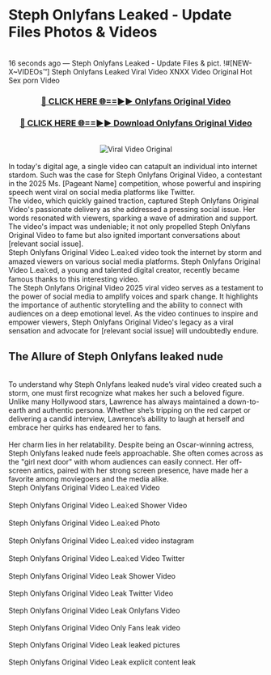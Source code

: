# Steph Onlyfans Leaked - Update Files Photos & Videos 
<br>
16 seconds ago — Steph Onlyfans Leaked - Update Files & pict. !#[NEW-X~VIDEOs™] Steph Onlyfans Leaked Viral Video XNXX Video Original Hot Sex porn Video
<br>
<div align="center">
<h3><a href="http://freeplayer.one?title=Steph&ref=25OR" rel="nofollow">🔴 CLICK HERE 🌐==►► Onlyfans Original Video</a></h3>
<h3><a href="http://freeplayer.one?title=Steph&ref=25OR" rel="nofollow">🔴 CLICK HERE 🌐==►► Download Onlyfans Original Video</a></h3>
<br>
<a href="http://freeplayer.one?title=Steph&ref=25OR" rel="nofollow" data-target="animated-image.originalLink"><img src="https://i.ibb.co.com/xMMVF88/686577567.gif" alt="Viral Video Original" style="max-width: 100%; display: inline-block;" data-target="animated-image.originalImage"></a>
</div>
<br>
In today's digital age, a single video can catapult an individual into internet stardom. Such was the case for Steph Onlyfans Original Video, a contestant in the 2025 Ms. [Pageant Name] competition, whose powerful and inspiring speech went viral on social media platforms like Twitter.
<br>
The video, which quickly gained traction, captured Steph Onlyfans Original Video's passionate delivery as she addressed a pressing social issue. Her words resonated with viewers, sparking a wave of admiration and support. The video's impact was undeniable; it not only propelled Steph Onlyfans Original Video to fame but also ignited important conversations about [relevant social issue].
<br>
Steph Onlyfans Original Video L.ea𝚔ed video took the internet by storm and amazed viewers on various social media platforms. Steph Onlyfans Original Video L.ea𝚔ed, a young and talented digital creator, recently became famous thanks to this interesting video.
<br>
The Steph Onlyfans Original Video 2025 viral video serves as a testament to the power of social media to amplify voices and spark change. It highlights the importance of authentic storytelling and the ability to connect with audiences on a deep emotional level. As the video continues to inspire and empower viewers, Steph Onlyfans Original Video's legacy as a viral sensation and advocate for [relevant social issue] will undoubtedly endure.
<br>
<h2>The Allure of Steph Onlyfans leaked nude</h2>
<br>
To understand why Steph Onlyfans leaked nude’s viral video created such a storm, one must first recognize what makes her such a beloved figure. Unlike many Hollywood stars, Lawrence has always maintained a down-to-earth and authentic persona. Whether she’s tripping on the red carpet or delivering a candid interview, Lawrence’s ability to laugh at herself and embrace her quirks has endeared her to fans.
<br><br>
Her charm lies in her relatability. Despite being an Oscar-winning actress, Steph Onlyfans leaked nude feels approachable. She often comes across as the "girl next door" with whom audiences can easily connect. Her off-screen antics, paired with her strong screen presence, have made her a favorite among moviegoers and the media alike.
<br>
Steph Onlyfans Original Video L.ea𝚔ed Video
<br><br>
Steph Onlyfans Original Video L.ea𝚔ed Shower Video
<br><br>
Steph Onlyfans Original Video L.ea𝚔ed Photo
<br><br>
Steph Onlyfans Original Video L.ea𝚔ed video instagram
<br><br>
Steph Onlyfans Original Video L.ea𝚔ed Video Twitter
<br><br>
Steph Onlyfans Original Video Leak Shower Video
<br><br>
Steph Onlyfans Original Video Leak Twitter Video
<br><br>
Steph Onlyfans Original Video Leak Onlyfans Video
<br><br>
Steph Onlyfans Original Video Only Fans leak video
<br><br>
Steph Onlyfans Original Video Leak leaked pictures
<br><br>
Steph Onlyfans Original Video Leak explicit content leak